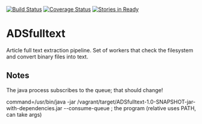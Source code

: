 [![Build Status](https://travis-ci.org/adsabs/ADSfulltext.svg)](https://travis-ci.org/adsabs/ADSfulltext)
[![Coverage Status](https://coveralls.io/repos/adsabs/ADSfulltext/badge.svg)](https://coveralls.io/r/adsabs/ADSfulltext)
[![Stories in Ready](https://badge.waffle.io/adsabs/ADSfulltext.svg?label=ready&title=Ready)](http://waffle.io/adsabs/ADSfulltext)

# ADSfulltext

Article full text extraction pipeline. Set of workers that check the filesystem and convert
binary files into text.



## Notes

The java process subscribes to the queue; that should change!

command=/usr/bin/java -jar /vagrant/target/ADSfulltext-1.0-SNAPSHOT-jar-with-dependencies.jar --consume-queue ; the program (relative uses PATH, can take args)